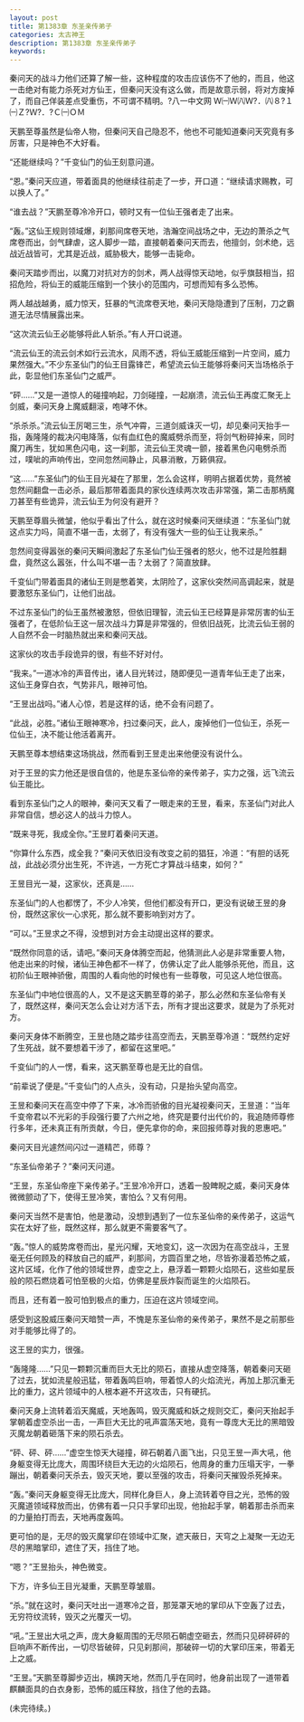 ```yaml
---
layout: post
title: 第1383章 东圣亲传弟子
categories: 太古神王
description: 第1383章 东圣亲传弟子
keywords:
---
```


秦问天的战斗力他们还算了解一些，这种程度的攻击应该伤不了他的，而且，他这一击绝对有能力杀死对方仙王，但秦问天没有这么做，而是故意示弱，将对方废掉了，而自己佯装差点受重伤，不可谓不精明。?八一中文网  Ｗ㈠Ｗ㈧Ｗ?．㈧８?１㈠Ｚ?Ｗ?．?Ｃ㈠ＯＭ

天鹏至尊虽然是仙帝人物，但秦问天自己隐忍不，他也不可能知道秦问天究竟有多厉害，只是神色不大好看。

“还能继续吗？”千变仙门的仙王刻意问道。

“恩。”秦问天应道，带着面具的他继续往前走了一步，开口道：“继续请求赐教，可以换人了。”

“谁去战？”天鹏至尊冷冷开口，顿时又有一位仙王强者走了出来。

“轰。”这仙王规则领域爆，刹那间席卷天地，浩瀚空间战场之中，无边的萧杀之气席卷而出，剑气肆虐，这人脚步一踏，直接朝着秦问天而去，他擅剑，剑术绝，远战近战皆可，尤其是近战，威胁极大，能够一击毙命。

秦问天踏步而出，以魔刀对抗对方的剑术，两人战得惊天动地，似乎旗鼓相当，招招危险，将仙王的威能压缩到一个狭小的范围内，可想而知有多么恐怖。

两人越战越勇，威力惊天，狂暴的气流席卷天地，秦问天隐隐遭到了压制，刀之霸道无法尽情展露出来。

“这次流云仙王必能够将此人斩杀。”有人开口说道。

“流云仙王的流云剑术如行云流水，风雨不透，将仙王威能压缩到一片空间，威力果然强大。”不少东圣仙门的仙王目露锋芒，希望流云仙王能够将秦问天当场格杀于此，彰显他们东圣仙门之威严。

“砰……”又是一道惊人的碰撞响起，刀剑碰撞，一起崩溃，流云仙王再度汇聚无上剑威，秦问天身上魔威翻滚，咆哮不休。

“杀杀杀。”流云仙王厉喝三生，杀气冲霄，三道剑威诛灭一切，却见秦问天抬手一指，轰隆隆的裁决闪电降落，似有血红色的魔威劈杀而至，将剑气粉碎掉来，同时魔刀再生，犹如黑色闪电，这一刹那，流云仙王灵魂一颤，接着黑色闪电劈杀而过，噗呲的声响传出，空间忽然间静止，风暴消散，万籁俱寂。

“这……”东圣仙门的仙王目光凝在了那里，怎么会这样，明明占据着优势，竟然被忽然间翻盘一击必杀，最后那带着面具的家伙连续两次攻击非常强，第二击那柄魔刀甚至有些诡异，流云仙王为何没有避开？

天鹏至尊眉头微皱，他似乎看出了什么，就在这时候秦问天继续道：“东圣仙门就这点实力吗，简直不堪一击，太弱了，有没有强大一些的仙王让我来杀。”

忽然间变得嚣张的秦问天瞬间激起了东圣仙门仙王强者的怒火，他不过是险胜翻盘，竟然这么嚣张，什么叫不堪一击？太弱了？简直放肆。

千变仙门带着面具的诸仙王则是憋着笑，太阴险了，这家伙突然间高调起来，就是要激怒东圣仙门，让他们出战。

不过东圣仙门的仙王虽然被激怒，但依旧理智，流云仙王已经算是非常厉害的仙王强者了，在低阶仙王这一层次战斗力算是非常强的，但依旧战死，比流云仙王弱的人自然不会一时脑热就出来和秦问天战。

这家伙的攻击手段诡异的很，有些不好对付。

“我来。”一道冰冷的声音传出，诸人目光转过，随即便见一道青年仙王走了出来，这仙王身穿白衣，气势非凡，眼神可怕。

“王昱出战吗。”诸人心惊，若是这样的话，绝不会有问题了。

“此战，必胜。”诸仙王眼神寒冷，扫过秦问天，此人，废掉他们一位仙王，杀死一位仙王，决不能让他活着离开。

天鹏至尊本想结束这场挑战，然而看到王昱走出来他便没有说什么。

对于王昱的实力他还是很自信的，他是东圣仙帝的亲传弟子，实力之强，远飞流云仙王能比。

看到东圣仙门之人的眼神，秦问天又看了一眼走来的王昱，看来，东圣仙门对此人非常自信，想必这人的战斗力惊人。

“既来寻死，我成全你。”王昱盯着秦问天道。

“你算什么东西，成全我？”秦问天依旧没有改变之前的猖狂，冷道：“有胆的话死战，此战必须分出生死，不许逃，一方死亡才算战斗结束，如何？”

王昱目光一凝，这家伙，还真是……

东圣仙门的人也都愣了，不少人冷笑，但他们都没有开口，更没有说破王昱的身份，既然这家伙一心求死，那么就不要影响到对方了。

“可以。”王昱求之不得，没想到对方会主动提出这样的要求。

“既然你同意的话，请吧。”秦问天身体腾空而起，他猜测此人必是非常重要人物，他走出来的时候，诸仙王神色都不一样了，仿佛认定了此人能够杀死他，而且，这初阶仙王眼神骄傲，周围的人看向他的时候也有一些尊敬，可见这人地位很高。

东圣仙门中地位很高的人，又不是这天鹏至尊的弟子，那么必然和东圣仙帝有关了，既然这样，秦问天怎么会让对方活下去，所有才提出这要求，就是为了杀死对方。

秦问天身体不断腾空，王昱也随之踏步往高空而去，天鹏至尊冷道：“既然约定好了生死战，就不要想着干涉了，都留在这里吧。”

千变仙门的人一愣，看来，这天鹏至尊也是无比的自信。

“前辈说了便是。”千变仙门的人点头，没有动，只是抬头望向高空。

王昱和秦问天在高空中停了下来，冰冷而骄傲的目光凝视秦问天，王昱道：“当年千变帝君以不光彩的手段强行要了六州之地，终究是要付出代价的，我追随师尊修行多年，还未真正有所贡献，今日，便先拿你的命，来回报师尊对我的恩惠吧。”

秦问天目光遽然间闪过一道精芒，师尊？

“东圣仙帝弟子？”秦问天问道。

“王昱，东圣仙帝座下亲传弟子。”王昱冷冷开口，透着一股睥睨之威，秦问天身体微微颤动了下，使得王昱冷笑，害怕么？又有何用。

秦问天当然不是害怕，他是激动，没想到遇到了一位东圣仙帝的亲传弟子，这运气实在太好了些，既然这样，那么就更不需要客气了。

“轰。”惊人的威势席卷而出，星光闪耀，天地变幻，这一次因为在高空战斗，王昱毫无任何顾及的释放自己的威严，刹那间，方圆百里之地，尽皆弥漫着恐怖之威，这片区域，化作了他的领域世界，虚空之上，悬浮着一颗颗火焰陨石，这些如星辰般的陨石燃烧着可怕至极的火焰，仿佛是星辰炸裂而诞生的火焰陨石。

而且，还有着一股可怕到极点的重力，压迫在这片领域空间。

感受到这股威压秦问天暗赞一声，不愧是东圣仙帝的亲传弟子，果然不是之前那些对手能够比得了的。

这王昱的实力，很强。

“轰隆隆……”只见一颗颗沉重而巨大无比的陨石，直接从虚空降落，朝着秦问天砸了过去，犹如流星般迅猛，带着轰鸣巨响，带着惊人的火焰流光，再加上那沉重无比的重力，这片领域中的人根本避不开这攻击，只有硬抗。

秦问天身上流转着滔天魔威，天地轰鸣，毁灭魔威和妖之规则交汇，秦问天抬起手掌朝着虚空杀出一击，一声巨大无比的吼声震荡天地，竟有一尊庞大无比的黑暗毁灭魔龙朝着砸落下来的陨石杀去。

“砰、砰、砰……”虚空生惊天大碰撞，碎石朝着八面飞出，只见王昱一声大吼，他身躯变得无比庞大，周围环绕巨大无边的火焰陨石，他周身的重力压塌天宇，一拳蹦出，朝着秦问天杀去，毁灭天地，要以至强的攻击，将秦问天摧毁杀死掉来。

“轰。”秦问天身躯变得无比庞大，同样化身巨人，身上流转着夺目之光，恐怖的毁灭魔道领域释放而出，仿佛有着一只只手掌印出现，他抬起手掌，朝着那击杀而来的力量拍打而去，天地再度轰鸣。

更可怕的是，无尽的毁灭魔掌印在领域中汇聚，遮天蔽日，天穹之上凝聚一无边无尽的黑暗掌印，遮住了天，挡住了地。

“嗯？”王昱抬头，神色微变。

下方，许多仙王目光凝重，天鹏至尊皱眉。

“杀。”就在这时，秦问天吐出一道寒冷之音，那笼罩天地的掌印从下空轰了过去，无穷符纹流转，毁灭之光覆灭一切。

“吼。”王昱出大吼之声，庞大身躯周围的无尽陨石朝虚空砸去，然而只见砰砰砰的巨响声不断传出，一切尽皆破碎，只见刹那间，那破碎一切的大掌印压来，带着无上之威。

“王昱。”天鹏至尊脚步迈出，横跨天地，然而几乎在同时，他身前出现了一道带着麒麟面具的白衣身影，恐怖的威压释放，挡住了他的去路。

(未完待续。)
